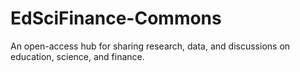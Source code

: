 # EdSciFinance-Commons
An open-access hub for sharing research, data, and discussions on education, science, and finance.
